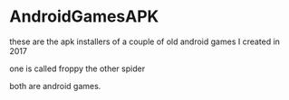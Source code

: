 # AndroidGamesAPK


these are the apk installers of a couple of old android games I created in 2017

one is called froppy the other spider

both are android games. 


